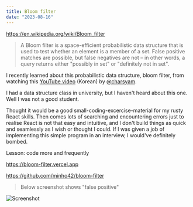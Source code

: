 ```yaml
---
title: Bloom filter
date: "2023-08-16"
---
```


https://en.wikipedia.org/wiki/Bloom_filter

> A Bloom filter is a space-efficient probabilistic data structure that is used to test whether an element is a member of a set. False positive matches are possible, but false negatives are not – in other words, a query returns either "possibly in set" or "definitely not in set".

I recently learned about this probabilistic data structure, bloom filter, from watching this [YouTube video](https://youtu.be/iA-QtVCPjtE) (Korean) by [@charsyam](https://twitter.com/charsyam).

I had a data structure class in university, but I haven't heard about this one. Well I was not a good student.

Thought it would be a good small-coding-excercise-material for my rusty React skills.
Then comes lots of searching and encountering errors just to realise React is not that easy and intuitive, and I don't build things as quick and seamlessly as I wish or thought I could.
If I was given a job of implementing this simple program in an interview, I would've definitely bombed.

Lesson: code more and frequently

https://bloom-filter.vercel.app

https://github.com/minho42/bloom-filter

> Below screenshot shows "false positive"

![Screenshot](/2023-08-15-bloom-filter/screenshot.png)
